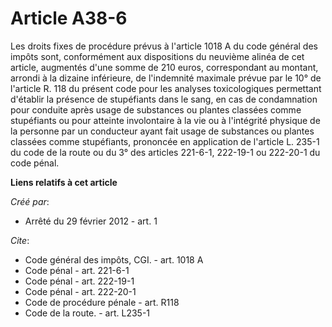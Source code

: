 # Article A38-6

Les droits fixes de procédure prévus à l'article 1018 A du code général des impôts sont, conformément aux dispositions du
neuvième alinéa de cet article, augmentés d'une somme de 210 euros, correspondant au montant, arrondi à la dizaine
inférieure, de l'indemnité maximale prévue par le 10° de l'article R. 118 du présent code pour les analyses toxicologiques
permettant d'établir la présence de stupéfiants dans le sang, en cas de condamnation pour conduite après usage de substances
ou plantes classées comme stupéfiants ou pour atteinte involontaire à la vie ou à l'intégrité physique de la personne par un
conducteur ayant fait usage de substances ou plantes classées comme stupéfiants, prononcée en application de l'article L.
235-1 du code de la route ou du 3° des articles 221-6-1, 222-19-1 ou 222-20-1 du code pénal.

**Liens relatifs à cet article**

_Créé par_:

  - Arrêté du 29 février 2012 - art. 1

_Cite_:

  - Code général des impôts, CGI. - art. 1018 A
  - Code pénal - art. 221-6-1
  - Code pénal - art. 222-19-1
  - Code pénal - art. 222-20-1
  - Code de procédure pénale - art. R118
  - Code de la route. - art. L235-1
